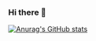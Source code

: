 ### Hi there 👋
[![Anurag's GitHub stats](https://github-readme-stats.vercel.app/api?username=oeduardopereira&theme=radical)](https://github.com/anuraghazra/github-readme-stats)

